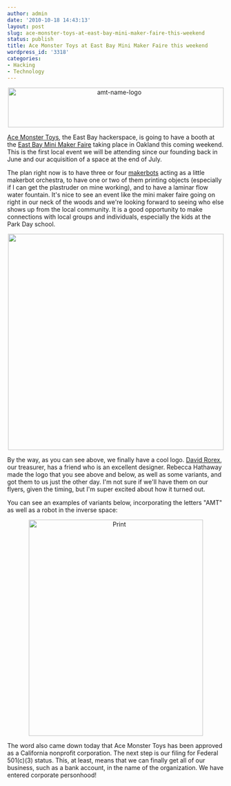 ```yaml
---
author: admin
date: '2010-10-18 14:43:13'
layout: post
slug: ace-monster-toys-at-east-bay-mini-maker-faire-this-weekend
status: publish
title: Ace Monster Toys at East Bay Mini Maker Faire this weekend
wordpress_id: '3318'
categories:
- Hacking
- Technology
---
```

<p style="text-align: center"><a href="http://www.flickr.com/photos/albill/5094881644/" title="amt-name-logo"><img src="http://farm5.static.flickr.com/4151/5094881644_3e437c62fe.jpg" width="500" height="92" alt="amt-name-logo" border="0" /></a></p>

<a href="http://www.acemonstertoys.org/display/AMT/Home">Ace Monster Toys</a>, the East Bay hackerspace, is going to have a booth at the <a href="http://ebmakerfaire.wordpress.com/">East Bay Mini Maker Faire</a> taking place in Oakland this coming weekend. This is the first local event we will be attending since our founding back in June and our acquisition of a space at the end of July. 

The plan right now is to have three or four <a href="http://www.makerbot.com/">makerbots</a> acting as a little makerbot orchestra, to have one or two of them printing objects (especially if I can get the plastruder on mine working), and to have a laminar flow water fountain. It's nice to see an event like the mini maker faire going on right in our neck of the woods and we're looking forward to seeing who else shows up from the local community. It is a good opportunity to make connections with local groups and individuals, especially the kids at the Park Day school.

<p style="text-align: center"><a href="http://www.flickr.com/photos/albill/5094962150/" title="Untitled by albill, on Flickr"><img src="http://farm5.static.flickr.com/4092/5094962150_5e2eb9198f.jpg" width="500" height="500" alt="" /></a></p>

By the way, as you can see above, we finally have a cool logo. <a href="http://blog.davr.org/">David Rorex</a>, our treasurer, has a friend  who is an excellent designer. Rebecca Hathaway made the logo that you see above and below, as well as some variants, and got them to us just the other day. I'm not sure if we'll have them on our flyers, given the timing, but I'm super excited about how it turned out.

You can see an examples of variants below, incorporating the letters "AMT" as well as a robot in the inverse space:

<p style="text-align: center"><a href="http://www.flickr.com/photos/albill/5094911180/" title="Print of logos"><img src="http://farm5.static.flickr.com/4127/5094911180_fcbdf10a80.jpg" border="0" width="404" height="500" alt="Print" /></a></p>

The word also came down today that Ace Monster Toys has been approved as a California nonprofit corporation. The next step is our filing for Federal 501(c)(3) status. This, at least, means that we can finally get all of our business, such as a bank account, in the name of the organization. We have entered corporate personhood!
